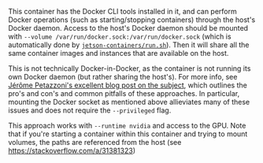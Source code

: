This container has the Docker CLI tools installed in it, and can perform Docker operations (such as starting/stopping containers) through the host's Docker daemon.  Access to the host's Docker daemon should be mounted with `--volume /var/run/docker.sock:/var/run/docker.sock` (which is automatically done by [`jetson-containers/run.sh`](/run.sh)).  Then it will share all the same container images and instances that are available on the host.

This is not technically Docker-in-Docker, as the container is not running its own Docker daemon (but rather sharing the host's).  For more info, see [Jérôme Petazzoni's excellent blog post on the subject](https://jpetazzo.github.io/2015/09/03/do-not-use-docker-in-docker-for-ci/), which outlines the pro's and con's and common pitfalls of these approaches.  In particular, mounting the Docker socket as mentioned above allieviates many of these issues and does not require the `--privileged` flag.

This approach works with `--runtime nvidia` and access to the GPU.  Note that if you're starting a container within this container and trying to mount volumes, the paths are referenced from the host (see https://stackoverflow.com/a/31381323)